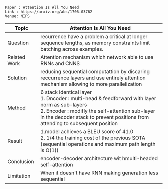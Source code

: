 ```
Paper : Attention Is All You Need
Link : https://arxiv.org/abs/1706.03762
Venue: NIPS
```

| Topic        | Attention Is All You Need |
|--------------|---------------------------|
| Question     | recurrence have a problem a critical at longer sequence lengths, as memory constraints limit batching across examples.|
| Related Work | Attention mechanism which network able to use RNNs and CNNS|
| Solution     | reducing sequential computattion by discaring reccurrence layers and use entirely attention mechanism allowing to more parallelization|
| Method       | 6 stack identical layer <br> 1. Dncoder : multi-head & feedforward with layer norm as sub-layers<br> 2. Encoder : modifly the self-attention sub-layer in the decoder stack to prevent positions from attending to subsequent position<br> |
| Result       | 1.model achieves a BLEU score of 41.0 <br> 2. 1/4 the training cost of the previous SOTA (sequential operations and maximum path length is O(1)) <br>|
| Conclusion   | encoder-decoder architecture wit hmulti-headed self-attention|
| Limitation   | When it doesn't have RNN making generation less sequential|